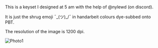 This is a keyset I designed at 5 am with the help of @nylewd (on discord).

It is just the shrug emoji ¯\_(ツ)_/¯ in handarbeit colours dye-subbed onto PBT.

The resolution of the image is 1200 dpi.

![Photo1](Photo_1.png?raw=true)
